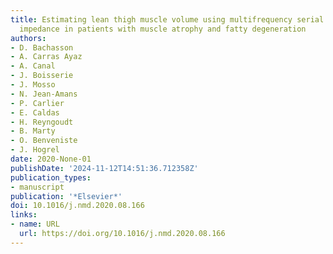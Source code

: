 ```yaml
---
title: Estimating lean thigh muscle volume using multifrequency serial bioelectrical
  impedance in patients with muscle atrophy and fatty degeneration
authors:
- D. Bachasson
- A. Carras Ayaz
- A. Canal
- J. Boisserie
- J. Mosso
- N. Jean-Amans
- P. Carlier
- E. Caldas
- H. Reyngoudt
- B. Marty
- O. Benveniste
- J. Hogrel
date: 2020-None-01
publishDate: '2024-11-12T14:51:36.712358Z'
publication_types:
- manuscript
publication: '*Elsevier*'
doi: 10.1016/j.nmd.2020.08.166
links:
- name: URL
  url: https://doi.org/10.1016/j.nmd.2020.08.166
---
```


